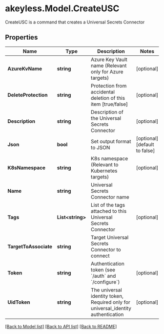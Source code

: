 # akeyless.Model.CreateUSC
CreateUSC is a command that creates a Universal Secrets Connector

## Properties

Name | Type | Description | Notes
------------ | ------------- | ------------- | -------------
**AzureKvName** | **string** | Azure Key Vault name (Relevant only for Azure targets) | [optional] 
**DeleteProtection** | **string** | Protection from accidental deletion of this item [true/false] | [optional] 
**Description** | **string** | Description of the Universal Secrets Connector | [optional] 
**Json** | **bool** | Set output format to JSON | [optional] [default to false]
**K8sNamespace** | **string** | K8s namespace (Relevant to Kubernetes targets) | [optional] 
**Name** | **string** | Universal Secrets Connector name | 
**Tags** | **List&lt;string&gt;** | List of the tags attached to this Universal Secrets Connector | [optional] 
**TargetToAssociate** | **string** | Target Universal Secrets Connector to connect | 
**Token** | **string** | Authentication token (see &#x60;/auth&#x60; and &#x60;/configure&#x60;) | [optional] 
**UidToken** | **string** | The universal identity token, Required only for universal_identity authentication | [optional] 

[[Back to Model list]](../README.md#documentation-for-models) [[Back to API list]](../README.md#documentation-for-api-endpoints) [[Back to README]](../README.md)

